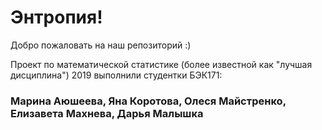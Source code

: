 # Энтропия!

Добро пожаловать на наш репозиторий :)

Проект по математической статистике (более известной как "лучшая дисциплина") 2019 выполнили студентки БЭК171: 

### Марина Аюшеева, Яна Коротова, Олеся Майстренко, Елизавета Махнева, Дарья Малышка




